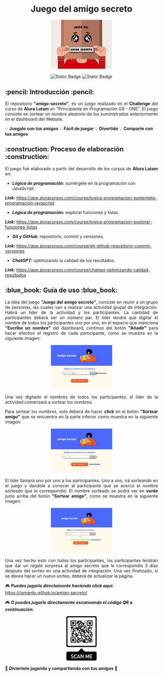 <h1 align="center">Juego del amigo secreto</h1>

<p align="center">
<img src="assets/Portada README.png" width="40%" alt="Imagen de portada">
</p>

<p align="center">
<img alt="Static Badge" src="https://img.shields.io/badge/status-finished-green">
<img alt="Static Badge" src="https://img.shields.io/badge/release%20date-february%202025-yellow">
</p>

<h2 align="left"> :pencil: Introducción :pencil: </h2>

<p align="justify">El repositorio <strong>"amigo-secreto"</strong>, es un juego realizado en el <strong>Challenge</strong> del curso de <strong>Alura Latam</strong> en <stron>"Principiante en 
Programación G8 - ONE"</stron>. El juego consiste en sortear un nombre aleatorio de los suministrados anteriormente en el dashboard del Website.</p>


:bulb: **Juegalo con tus amigos**   :bulb: **Fácil de juegar**   :bulb: **Divertido**   :bulb: **Comparte con tus amigos**

<h2>:construction: Proceso de elaboración :construction:</h2>

<p align="justify">El juego fué elaborado a partir del desarrollo de los cursos de <strong>Alura Latam</strong> en:</p>

* ***Lógica de programación:*** sumérgete en la programación con JavaScript.
  
***Link:*** https://app.aluracursos.com/course/logica-programacion-sumergete-programacion-javascript
* ***Lógica de programación:*** explorar funciones y listas.

***Link:*** https://app.aluracursos.com/course/logica-programacion-explorar-funciones-listas
* ***Git y GitHub:*** repositorio, commit y versiones.

***Link:*** https://app.aluracursos.com/course/git-github-repositorio-commit-versiones
* ***ChatGPT:*** optimizando la calidad de los resultados.

***Link:*** https://app.aluracursos.com/course/chatgpt-optimizando-calidad-resultados

<h2>:blue_book: Guía de uso :blue_book:</h2>

<p align="justify">La idea del juego <strong>"Juego del amigo secreto"</strong>, consiste en reunir a un grupo de personas, las cuales van a realizar una actividad
grupal de integración. Habrá un lider de la actividad y los participantes. La cantidad de participantes deberá ser un número par.
El lider tendrá que digitar el nombre de todos los participantes uno por uno, en el espacio que menciona <strong>"Escribe un nombre"</strong> del
dashboard, continuo del botón <strong>"Añadir"</strong> para hacer efectivo el registro de cada participante, como se muestra en la siguiente imagen:</p>

<p align="center">
<img src="assets/guia-escribirNombre.png" width="40%" alt="Guía escribir nombre">
</p>

<p align="justify">Una vez digitado el nombres de todos los participantes, el lider de la actividad comenzará a sortear los nombres.</p>

<p align="justify">Para sortear los nombres, solo deberá de hacer <strong>click</strong> en el botón <strong>"Sortear amigo"</strong> que se encuentra en la parte inferior como 
muestra en la siguiente imagen:</p>

<p align="center">
<img src="assets/guia-sortearAmigo.png" width="40%" alt="Guía sortear amigo">
</p>            

<p align="justify">El lider llamará uno por uno a los participantes. Uno a uno, irá sorteando en el juego y dandole a conocer al participante que se acercó 
el nombre sorteado que le correspondió. El nombre sorteado se podrá ver en <strong>verde</strong> justo arriba del botón <strong>"Sortear amigo"</strong>, como se 
muestra en la siguiente imagen:</p>

<p align="center">
<img src="assets/amigo-sorteado.png" width="40%" alt="Amigo sorteado">
</p>       

<p align="justify">Una vez hecho esto con todos los participantes, los participantes tendrán que dar un regalo sorpresa al amigo secreto que le correspondió
3 días después del sorteo en una actividad de integración. Una vez finalizado, si se desea hacer un nuevo sorteo, deberá de actualizar la página.</p>

:video_game: ***Puedes jugarlo directamente haciendo click aquí:*** https://ramardu.github.io/amigo-secreto/

:video_game: ***O puedes jugarlo directamente escaneando el código QR a continuación:***

<p align="center">
<img src="assets/QR_Page.png" width="20%" alt="Código QR">
</p>

:tada: **Diviertete jugando y compartiendo con tus amigos** :tada:

